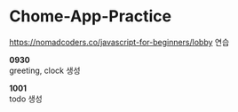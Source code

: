 # Chome-App-Practice
https://nomadcoders.co/javascript-for-beginners/lobby 연습

**0930**  
greeting, clock 생성 

**1001**  
todo 생성
